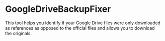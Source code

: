 # GoogleDriveBackupFixer
This tool helps you identify if your Google Drive files were only downloaded as references as opposed to the official files and allows you to download the originals.
